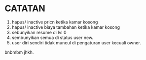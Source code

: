 # CATATAN

1. hapus/ inactive pricn ketika kamar kosong
2. hapus/ inactive biaya tambahan ketika kamar kosong
3. sebunyikan resume di lvl 0
4. sembunyikan semua di status user new.
5. user diri sendiri tidak muncul di pengaturan user kecuali owner.

bnbmbm jhkh.
